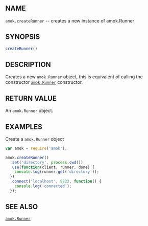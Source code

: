 ## NAME

`amok.createRunner` -- creates a new instance of amok.Runner

## SYNOPSIS

```js
createRunner()
```

## DESCRIPTION

Creates a new `amok.Runner` object, this is equivalent of calling the
constructor [`amok.Runner`](amok.Runner.3.md) constructor.

## RETURN VALUE

An `amok.Runner` object.

## EXAMPLES

Create a `amok.Runner` object

```js
var amok = require('amok');

amok.createRunner()
  .set('directory', process.cwd())
  .use(function(client, runner, done) {
    console.log(runner.get('directory'));
  })
  .connect('localhost', 9222, function() {
    console.log('connected');
  });
```

## SEE ALSO

[`amok.Runner`](amok.Runner.3.md)

